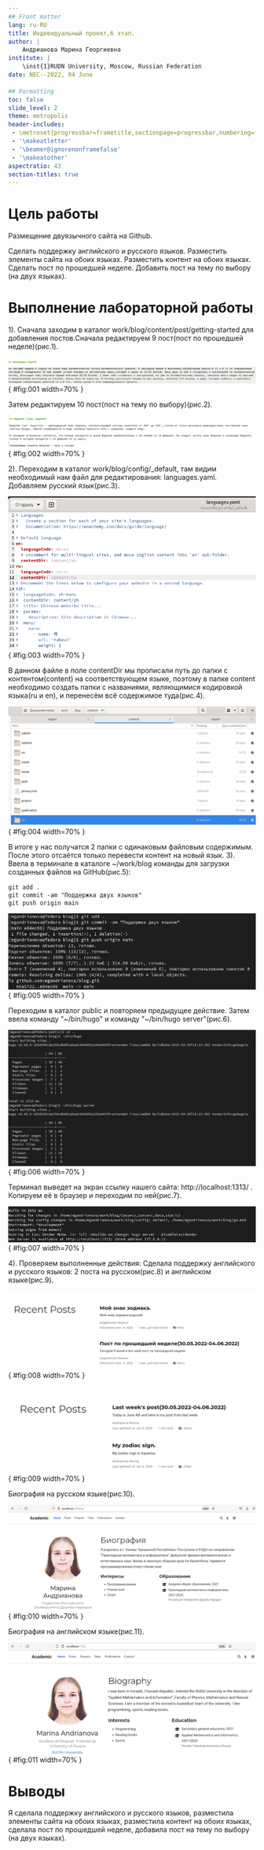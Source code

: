 ```yaml
---
## Front matter
lang: ru-RU
title: Индивидуальный проект,6 этап.
author: |
	Андрианова Марина Георгиевна
institute: |
	\inst{1}RUDN University, Moscow, Russian Federation
date: NEC--2022, 04 June

## Formatting
toc: false
slide_level: 2
theme: metropolis
header-includes: 
 - \metroset{progressbar=frametitle,sectionpage=progressbar,numbering=fraction}
 - '\makeatletter'
 - '\beamer@ignorenonframefalse'
 - '\makeatother'
aspectratio: 43
section-titles: true
---
```


# Цель работы

Размещение двуязычного сайта на Github.

Сделать поддержку английского и русского языков.
Разместить элементы сайта на обоих языках.
Разместить контент на обоих языках.
Сделать пост по прошедшей неделе.
Добавить пост на тему по выбору (на двух языках).

# Выполнение лабораторной работы

1). Сначала заходим в каталог work/blog/content/post/getting-started для добавления постов.Сначала редактируем 9 пост(пост по прошедшей неделе)(рис.1).

![Редактирование 9 поста](image/1.png){ #fig:001 width=70% }

Затем редактируем 10 пост(пост на тему по выбору)(рис.2).

![Редактирование 10 поста](image/2.png){ #fig:002 width=70% }

2). Переходим в каталог work/blog/config/_default, там видим необходимый нам файл для редактирования: languages.yaml. Добавляем русский язык(рис.3).

![Редактирование файла languages.yaml](image/3.png){ #fig:003 width=70% }

В данном файле в поле contentDir мы прописали путь до папки с контентом(content) на соответствующем языке, поэтому в папке content необходимо создать папки с названиями, являющимися кодировкой языка(ru и en), и перенесём всё содержимое туда(рис.4).

![Подкаталог work/blog/content](image/12.png){ #fig:004 width=70% }

В итоге у нас получатся 2 папки с одинаковым файловым содержимым. После этого отсаётся только перевести контент на новый язык.
3). Ввела в терминале в каталоге ~/work/blog команды для загрузки созданных файлов на GitHub(рис.5):
``` language
git add .
git commit -am "Поддержка двух языков"
git push origin main
```

![ ~/work/blog в терминале](image/8.png){ #fig:005 width=70% }

Переходим в каталог public и повторяем предыдущее действие. Затем ввела команду "~/bin/hugo" и команду "~/bin/hugo server"(рис.6).

![ Работа в терминале](image/10.png){ #fig:006 width=70% }

Терминал выведет на экран ссылку нашего сайта: http://localhost:1313/ . Копируем её в браузер и переходим по ней(рис.7).

![ Ссылка в терминале](image/11.png){ #fig:007 width=70% }

4). Проверяем выполненные действия:
Сделала поддержку английского и русского языков:
2 поста на русском(рис.8) и английском языке(рис.9).

![Созданные посты на сайте](image/6.png){ #fig:008 width=70% }

![Созданные посты на сайте](image/7.png){ #fig:009 width=70% }

Биография на русском языке(рис.10).

![Биография на русском языке](image/4.png){ #fig:010 width=70% }

Биография на английском языке(рис.11).

![Биография на английском языке](image/5.png){ #fig:011 width=70% }

# Выводы

Я сделала поддержку английского и русского языков, разместила элементы сайта на обоих языках, разместила контент на обоих языках, сделала пост по прошедшей неделе, добавила пост на тему по выбору (на двух языках).

